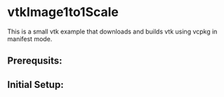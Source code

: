 # vtkImage1to1Scale

This is a small vtk example that downloads and builds vtk using vcpkg in manifest mode.

## Prerequsits:



## Initial Setup:
